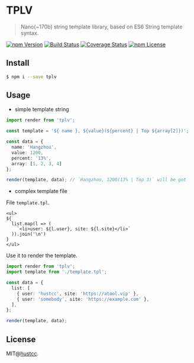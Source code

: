 # TPLV

> Nano(~170b) string template library, based on ES6 String template syntax.

[![npm Version](https://img.shields.io/npm/v/tplv.svg)](https://www.npmjs.com/package/tplv)
[![Build Status](https://github.com/hustcc/tplv/workflows/build/badge.svg)](https://github.com/hustcc/tplv/actions)
[![Coverage Status](https://coveralls.io/repos/github/hustcc/tplv/badge.svg?branch=master)](https://coveralls.io/github/hustcc/tplv?branch=master)
[![npm License](https://img.shields.io/npm/l/tplv.svg)](https://www.npmjs.com/package/tplv)


## Install

```bash
$ npm i --save tplv
```


## Usage

 - simple template string

```ts
import render from 'tplv';

const template = '${ name }, ${value}(${percent} | Top ${array[2]})';

const data = {
  name: 'Hangzhou',
  value: 1200,
  percent: '13%',
  array: [1, 2, 3, 4]
};

render(template, data); // `Hangzhou, 1200(13% | Top 3)` will be got
```

 - complex template file

File `template.tpl`.

```text
<ul>
${
  list.map(l => (
    `<li>user: ${l.user}, site: ${l.site}</li>`
  )).join('\n')
}
</ul>
```

Use it to render the template.

```ts
import render from 'tplv';
import template from './template.tpl';

const data = {
  list: [
    { user: 'hustcc', site: 'https://atool.vip' },
    { user: 'somebody', site: 'https://example.com' },
  ],
};

render(template, data);
```



## License

MIT@[hustcc](https://github.com/hustcc).
